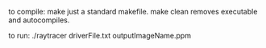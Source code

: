 to compile:
make
just a standard makefile. make clean removes executable and autocompiles.

to run: 
./raytracer driverFile.txt outputImageName.ppm